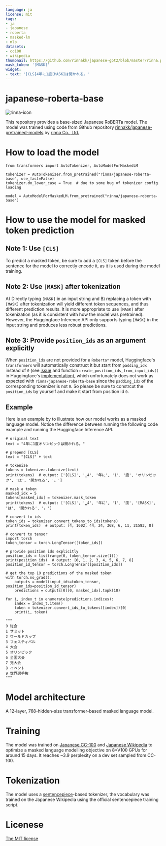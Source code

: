 ```yaml
---
language: ja
license: mit
tags:
- ja
- japanese
- roberta
- masked-lm
- nlp
datasets:
- cc100
- wikipedia
thumbnail: https://github.com/rinnakk/japanese-gpt2/blob/master/rinna.png
mask_token: '[MASK]'
widget:
- text: '[CLS]4年に1度[MASK]は開かれる。'
---
```


# japanese-roberta-base

![rinna-icon](./rinna.png)

This repository provides a base-sized Japanese RoBERTa model. The model was trained using code from Github repository [rinnakk/japanese-pretrained-models](https://github.com/rinnakk/japanese-pretrained-models) by [rinna Co., Ltd.](https://corp.rinna.co.jp/)

# How to load the model

~~~~
from transformers import AutoTokenizer, AutoModelForMaskedLM

tokenizer = AutoTokenizer.from_pretrained("rinna/japanese-roberta-base", use_fast=False)
tokenizer.do_lower_case = True  # due to some bug of tokenizer config loading

model = AutoModelForMaskedLM.from_pretrained("rinna/japanese-roberta-base")
~~~~

# How to use the model for masked token prediction

## Note 1: Use `[CLS]`

To predict a masked token, be sure to add a `[CLS]` token before the sentence for the model to correctly encode it, as it is used during the model training.

## Note 2: Use `[MASK]` after tokenization

A) Directly typing `[MASK]` in an input string and B) replacing a token with `[MASK]` after tokenization will yield different token sequences, and thus different prediction results. It is more appropriate to use `[MASK]` after tokenization (as it is consistent with how the model was pretrained). However, the Huggingface Inference API only supports typing `[MASK]` in the input string and produces less robust predictions.

## Note 3: Provide `position_ids` as an argument explicitly

When `position_ids` are not provided for a `Roberta*` model, Huggingface's `transformers` will automatically construct it but start from `padding_idx` instead of `0` (see [issue](https://github.com/rinnakk/japanese-pretrained-models/issues/3) and function `create_position_ids_from_input_ids()` in Huggingface's [implementation](https://github.com/huggingface/transformers/blob/master/src/transformers/models/roberta/modeling_roberta.py)), which unfortunately does not work as expected with `rinna/japanese-roberta-base` since the `padding_idx` of the corresponding tokenizer is not `0`. So please be sure to constrcut the `position_ids` by yourself and make it start from position id `0`.

## Example

Here is an example by to illustrate how our model works as a masked language model. Notice the difference between running the following code example and running the Huggingface Inference API. 

~~~~
# original text
text = "4年に1度オリンピックは開かれる。"

# prepend [CLS]
text = "[CLS]" + text

# tokenize
tokens = tokenizer.tokenize(text)
print(tokens)  # output: ['[CLS]', '▁4', '年に', '1', '度', 'オリンピック', 'は', '開かれる', '。']

# mask a token
masked_idx = 5
tokens[masked_idx] = tokenizer.mask_token
print(tokens)  # output: ['[CLS]', '▁4', '年に', '1', '度', '[MASK]', 'は', '開かれる', '。']

# convert to ids
token_ids = tokenizer.convert_tokens_to_ids(tokens)
print(token_ids)  # output: [4, 1602, 44, 24, 368, 6, 11, 21583, 8]

# convert to tensor
import torch
token_tensor = torch.LongTensor([token_ids])

# provide position ids explicitly
position_ids = list(range(0, token_tensor.size(1)))
print(position_ids)  # output: [0, 1, 2, 3, 4, 5, 6, 7, 8]
position_id_tensor = torch.LongTensor([position_ids])

# get the top 10 predictions of the masked token
with torch.no_grad():
    outputs = model(input_ids=token_tensor, position_ids=position_id_tensor)
    predictions = outputs[0][0, masked_idx].topk(10)

for i, index_t in enumerate(predictions.indices):
    index = index_t.item()
    token = tokenizer.convert_ids_to_tokens([index])[0]
    print(i, token)

"""
0 総会
1 サミット
2 ワールドカップ
3 フェスティバル
4 大会
5 オリンピック
6 全国大会
7 党大会
8 イベント
9 世界選手権
"""
~~~~

# Model architecture
A 12-layer, 768-hidden-size transformer-based masked language model.

# Training
The model was trained on [Japanese CC-100](http://data.statmt.org/cc-100/ja.txt.xz) and [Japanese Wikipedia](https://dumps.wikimedia.org/jawiki/) to optimize a masked language modelling objective on 8*V100 GPUs for around 15 days. It reaches ~3.9 perplexity on a dev set sampled from CC-100.

# Tokenization
The model uses a [sentencepiece](https://github.com/google/sentencepiece)-based tokenizer, the vocabulary was trained on the Japanese Wikipedia using the official sentencepiece training script.

# Licenese
[The MIT license](https://opensource.org/licenses/MIT)
